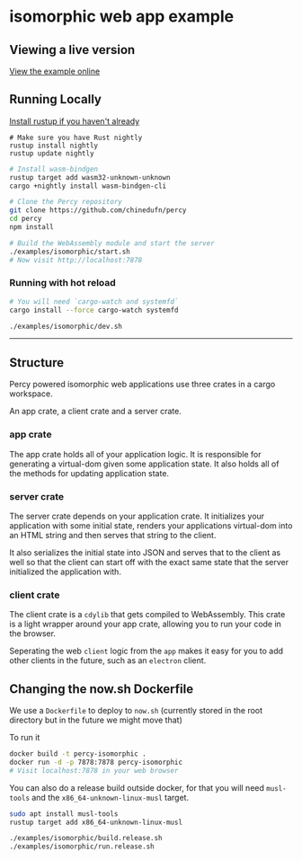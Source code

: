 # isomorphic web app example

## Viewing a live version

[View the example online](https://percy-isomorphic.now.sh/)

## Running Locally

[Install rustup if you haven't already](https://rustup.rs/)

```
# Make sure you have Rust nightly
rustup install nightly
rustup update nightly
```

```sh
# Install wasm-bindgen
rustup target add wasm32-unknown-unknown
cargo +nightly install wasm-bindgen-cli
```

```sh
# Clone the Percy repository
git clone https://github.com/chinedufn/percy
cd percy
npm install
```

```sh
# Build the WebAssembly module and start the server
./examples/isomorphic/start.sh
# Now visit http://localhost:7878
```

### Running with hot reload

```sh
# You will need `cargo-watch and systemfd`
cargo install --force cargo-watch systemfd
```

```sh
./examples/isomorphic/dev.sh
```

---

## Structure

Percy powered isomorphic web applications use three crates in a cargo workspace.

An app crate, a client crate and a server crate.

### app crate

The app crate holds all of your application logic. It is responsible for generating
a virtual-dom given some application state. It also holds all of the methods for
updating application state.

### server crate

The server crate depends on your application crate. It initializes your application
with some initial state, renders your applications virtual-dom into an HTML string and then
serves that string to the client.

It also serializes the initial state into JSON and serves that to the client as well so
that the client can start off with the exact same state that the server initialized
the application with.

### client crate

The client crate is a `cdylib` that gets compiled to WebAssembly. This crate is a light
wrapper around your app crate, allowing you to run your code in the browser.

Seperating the web `client` logic from the `app` makes it easy for you to add other clients in the
future, such as an `electron` client.

## Changing the now.sh Dockerfile

We use a `Dockerfile` to deploy to `now.sh` (currently stored in the root directory but in the future we might move that)

To run it

```sh
docker build -t percy-isomorphic .
docker run -d -p 7878:7878 percy-isomorphic
# Visit localhost:7878 in your web browser
```

You can also do a release build outside docker, for that you will need `musl-tools` and the `x86_64-unknown-linux-musl` target.

```sh
sudo apt install musl-tools
rustup target add x86_64-unknown-linux-musl
```

```sh
./examples/isomorphic/build.release.sh
./examples/isomorphic/run.release.sh
```
